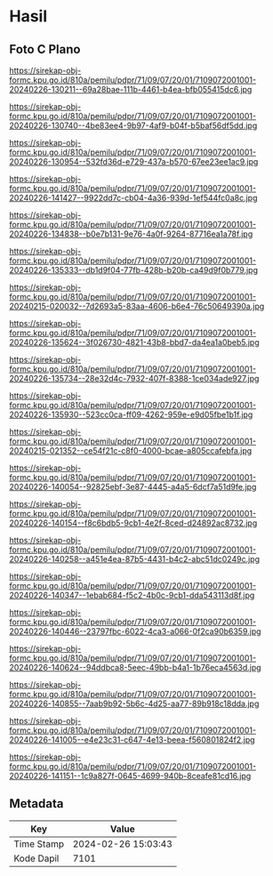 # Hasil

## Foto C Plano

https://sirekap-obj-formc.kpu.go.id/810a/pemilu/pdpr/71/09/07/20/01/7109072001001-20240226-130211--69a28bae-111b-4461-b4ea-bfb055415dc6.jpg

https://sirekap-obj-formc.kpu.go.id/810a/pemilu/pdpr/71/09/07/20/01/7109072001001-20240226-130740--4be83ee4-9b97-4af9-b04f-b5baf56df5dd.jpg

https://sirekap-obj-formc.kpu.go.id/810a/pemilu/pdpr/71/09/07/20/01/7109072001001-20240226-130954--532fd36d-e729-437a-b570-67ee23ee1ac9.jpg

https://sirekap-obj-formc.kpu.go.id/810a/pemilu/pdpr/71/09/07/20/01/7109072001001-20240226-141427--9922dd7c-cb04-4a36-939d-1ef544fc0a8c.jpg

https://sirekap-obj-formc.kpu.go.id/810a/pemilu/pdpr/71/09/07/20/01/7109072001001-20240226-134838--b0e7b131-9e76-4a0f-9264-87716ea1a78f.jpg

https://sirekap-obj-formc.kpu.go.id/810a/pemilu/pdpr/71/09/07/20/01/7109072001001-20240226-135333--db1d9f04-77fb-428b-b20b-ca49d9f0b779.jpg

https://sirekap-obj-formc.kpu.go.id/810a/pemilu/pdpr/71/09/07/20/01/7109072001001-20240215-020032--7d2693a5-83aa-4606-b6e4-76c50649390a.jpg

https://sirekap-obj-formc.kpu.go.id/810a/pemilu/pdpr/71/09/07/20/01/7109072001001-20240226-135624--3f026730-4821-43b8-bbd7-da4ea1a0beb5.jpg

https://sirekap-obj-formc.kpu.go.id/810a/pemilu/pdpr/71/09/07/20/01/7109072001001-20240226-135734--28e32d4c-7932-407f-8388-1ce034ade927.jpg

https://sirekap-obj-formc.kpu.go.id/810a/pemilu/pdpr/71/09/07/20/01/7109072001001-20240226-135930--523cc0ca-ff09-4262-959e-e9d05fbe1b1f.jpg

https://sirekap-obj-formc.kpu.go.id/810a/pemilu/pdpr/71/09/07/20/01/7109072001001-20240215-021352--ce54f21c-c8f0-4000-bcae-a805ccafebfa.jpg

https://sirekap-obj-formc.kpu.go.id/810a/pemilu/pdpr/71/09/07/20/01/7109072001001-20240226-140054--92825ebf-3e87-4445-a4a5-6dcf7a51d9fe.jpg

https://sirekap-obj-formc.kpu.go.id/810a/pemilu/pdpr/71/09/07/20/01/7109072001001-20240226-140154--f8c6bdb5-9cb1-4e2f-8ced-d24892ac8732.jpg

https://sirekap-obj-formc.kpu.go.id/810a/pemilu/pdpr/71/09/07/20/01/7109072001001-20240226-140258--a451e4ea-87b5-4431-b4c2-abc51dc0249c.jpg

https://sirekap-obj-formc.kpu.go.id/810a/pemilu/pdpr/71/09/07/20/01/7109072001001-20240226-140347--1ebab684-f5c2-4b0c-9cb1-dda543113d8f.jpg

https://sirekap-obj-formc.kpu.go.id/810a/pemilu/pdpr/71/09/07/20/01/7109072001001-20240226-140446--23797fbc-6022-4ca3-a066-0f2ca90b6359.jpg

https://sirekap-obj-formc.kpu.go.id/810a/pemilu/pdpr/71/09/07/20/01/7109072001001-20240226-140624--94ddbca8-5eec-49bb-b4a1-1b76eca4563d.jpg

https://sirekap-obj-formc.kpu.go.id/810a/pemilu/pdpr/71/09/07/20/01/7109072001001-20240226-140855--7aab9b92-5b6c-4d25-aa77-89b918c18dda.jpg

https://sirekap-obj-formc.kpu.go.id/810a/pemilu/pdpr/71/09/07/20/01/7109072001001-20240226-141005--e4e23c31-c647-4e13-beea-f560801824f2.jpg

https://sirekap-obj-formc.kpu.go.id/810a/pemilu/pdpr/71/09/07/20/01/7109072001001-20240226-141151--1c9a827f-0645-4699-940b-8ceafe81cd16.jpg


## Metadata

| Key        | Value               |
| ---------- | ------------------- |
| Time Stamp | 2024-02-26 15:03:43 |
| Kode Dapil | 7101                |



